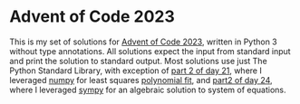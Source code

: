 # Advent of Code 2023

This is my set of solutions for [Advent of Code 2023](https://adventofcode.com/2023), written in Python 3 without type annotations.
All solutions expect the input from standard input and print the solution to standard output.
Most solutions use just The Python Standard Library, with exception of [part 2 of day 21](21/part2.py), where I leveraged [numpy](https://numpy.org/) for least squares [polynomial fit](https://en.wikipedia.org/wiki/Polynomial_regression), and [part2 of day 24](24/part2.py), where I leveraged [sympy](https://www.sympy.org) for an algebraic solution to system of equations. 